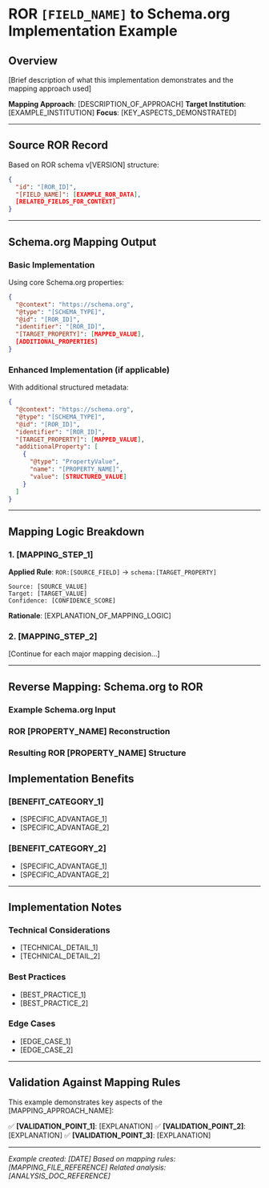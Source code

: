 # ROR `[FIELD_NAME]` to Schema.org Implementation Example

## Overview

[Brief description of what this implementation demonstrates and the mapping approach used]

**Mapping Approach**: [DESCRIPTION_OF_APPROACH]
**Target Institution**: [EXAMPLE_INSTITUTION]
**Focus**: [KEY_ASPECTS_DEMONSTRATED]

---

## Source ROR Record

Based on ROR schema v[VERSION] structure:

```json
{
  "id": "[ROR_ID]",
  "[FIELD_NAME]": [EXAMPLE_ROR_DATA],
  [RELATED_FIELDS_FOR_CONTEXT]
}
```

---

## Schema.org Mapping Output

### Basic Implementation

Using core Schema.org properties:

```json
{
  "@context": "https://schema.org",
  "@type": "[SCHEMA_TYPE]",
  "@id": "[ROR_ID]",
  "identifier": "[ROR_ID]",
  "[TARGET_PROPERTY]": [MAPPED_VALUE],
  [ADDITIONAL_PROPERTIES]
}
```

### Enhanced Implementation (if applicable)

With additional structured metadata:

```json
{
  "@context": "https://schema.org",
  "@type": "[SCHEMA_TYPE]",
  "@id": "[ROR_ID]",
  "identifier": "[ROR_ID]",
  "[TARGET_PROPERTY]": [MAPPED_VALUE],
  "additionalProperty": [
    {
      "@type": "PropertyValue",
      "name": "[PROPERTY_NAME]",
      "value": [STRUCTURED_VALUE]
    }
  ]
}
```

---

## Mapping Logic Breakdown

### 1. [MAPPING_STEP_1]

**Applied Rule**: `ROR:[SOURCE_FIELD]` → `schema:[TARGET_PROPERTY]`

```
Source: [SOURCE_VALUE]
Target: [TARGET_VALUE]
Confidence: [CONFIDENCE_SCORE]
```

**Rationale**: [EXPLANATION_OF_MAPPING_LOGIC]

### 2. [MAPPING_STEP_2]

[Continue for each major mapping decision...]

---

## Reverse Mapping: Schema.org to ROR

### Example Schema.org Input

### ROR [PROPERTY_NAME] Reconstruction

### Resulting ROR [PROPERTY_NAME] Structure


## Implementation Benefits

### [BENEFIT_CATEGORY_1]
- [SPECIFIC_ADVANTAGE_1]
- [SPECIFIC_ADVANTAGE_2]

### [BENEFIT_CATEGORY_2]
- [SPECIFIC_ADVANTAGE_1]
- [SPECIFIC_ADVANTAGE_2]

---

## Implementation Notes

### Technical Considerations
- [TECHNICAL_DETAIL_1]
- [TECHNICAL_DETAIL_2]

### Best Practices
- [BEST_PRACTICE_1]
- [BEST_PRACTICE_2]

### Edge Cases
- [EDGE_CASE_1]
- [EDGE_CASE_2]

---

## Validation Against Mapping Rules

This example demonstrates key aspects of the [MAPPING_APPROACH_NAME]:

✅ **[VALIDATION_POINT_1]**: [EXPLANATION]
✅ **[VALIDATION_POINT_2]**: [EXPLANATION]
✅ **[VALIDATION_POINT_3]**: [EXPLANATION]

---

*Example created: [DATE]*
*Based on mapping rules: [MAPPING_FILE_REFERENCE]*
*Related analysis: [ANALYSIS_DOC_REFERENCE]*
